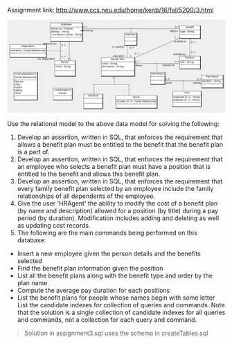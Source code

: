 Assignment link: http://www.ccs.neu.edu/home/kenb/16/fal/5200/3.html

![Benefit-UML diagram](benefit.jpg)
   
Use the relational model to the above data model for solving the following:  
1. Develop an assertion, written in SQL, that enforces the requirement that allows a benefit plan must be entitled to the benefit that the benefit plan is a part of.
2. Develop an assertion, written in SQL, that enforces the requirement that an employee who selects a benefit plan must have a position that is entitled to the benefit and allows this benefit plan.
3. Develop an assertion, written in SQL, that enforces the requirement that every family benefit plan selected by an employee include the family relationships of all dependents of the employee.
4. Give the user 'HRAgent' the ability to modify the cost of a benefit plan (by name and description) allowed for a position (by title) during a pay period (by duration). Modification includes adding and deleting as well as updating cost records.
5. The following are the main commands being performed on this database:
  - Insert a new employee given the person details and the benefits selected
  - Find the benefit plan information given the position
  - List all the benefit plans along with the benefit type and order by the plan name
  - Compute the average pay duration for each positions
  - List the benefit plans for people whose names begin with some letter
List the candidate indexes for collection of queries and commands. Note that the solution is a single collection of candidate indexes for all queries and commands, not a collection for each query and command.

> Solution in assignment3.sql uses the schema in createTables.sql
